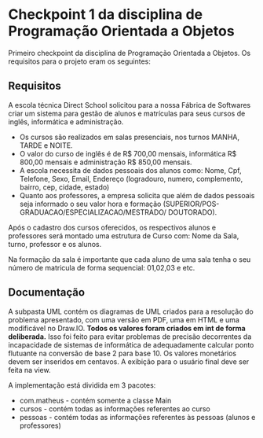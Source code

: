 # Checkpoint 1 da disciplina de Programação Orientada a Objetos

Primeiro checkpoint da disciplina de Programação Orientada a Objetos. Os requisitos para o projeto eram os seguintes:

## Requisitos

A escola técnica Direct School solicitou para a nossa Fábrica de Softwares criar um sistema para gestão de alunos e matrículas para seus cursos de inglês, informática e administração.

+ Os cursos são realizados em salas presenciais, nos turnos MANHA, TARDE e NOITE.
+ O valor do curso de inglês é de R$ 700,00 mensais, informática R$ 800,00 mensais e administração R$ 850,00 mensais.
+ A escola necessita de dados pessoais dos alunos como: Nome, Cpf, Telefone, Sexo, Email, Endereço (logradouro, numero, complemento, bairro, cep, cidade, estado)
+ Quanto aos professores, a empresa solicita que além de dados pessoais seja informado o seu valor hora e formação (SUPERIOR/POS-GRADUACAO/ESPECIALIZACAO/MESTRADO/ DOUTORADO).

Após o cadastro dos cursos oferecidos, os respectivos alunos e professores será montado uma estrutura de Curso com: Nome da Sala, turno, professor e os alunos.

Na formação da sala é importante que cada aluno de uma sala tenha o seu número de matricula de forma sequencial: 01,02,03 e etc.

## Documentação

A subpasta UML contém os diagramas de UML criados para a resolução do problema apresentado, com uma versão em PDF, uma em HTML e uma modificável no Draw.IO.
**Todos os valores foram criados em int de forma deliberada.** Isso foi feito para evitar problemas de precisão decorrentes da incapacidade de 
sistemas de informática de adequadamente calcular ponto flutuante na conversão de base 2 para base 10. Os valores monetários devem ser inseridos 
em centavos. A exibição para o usuário final deve ser feita na view.

A implementação está dividida em 3 pacotes:

+ com.matheus - contém somente a classe Main
+ cursos - contém todas as informações referentes ao curso
+ pessoas - contém todas as informações referentes às pessoas (alunos e professores)